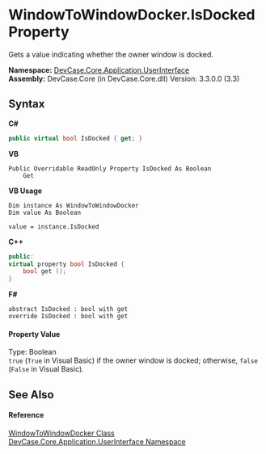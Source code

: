 # WindowToWindowDocker.IsDocked Property 
 

Gets a value indicating whether the owner window is docked.

**Namespace:**&nbsp;<a href="N_DevCase_Core_Application_UserInterface">DevCase.Core.Application.UserInterface</a><br />**Assembly:**&nbsp;DevCase.Core (in DevCase.Core.dll) Version: 3.3.0.0 (3.3)

## Syntax

**C#**<br />
``` C#
public virtual bool IsDocked { get; }
```

**VB**<br />
``` VB
Public Overridable ReadOnly Property IsDocked As Boolean
	Get
```

**VB Usage**<br />
``` VB Usage
Dim instance As WindowToWindowDocker
Dim value As Boolean

value = instance.IsDocked

```

**C++**<br />
``` C++
public:
virtual property bool IsDocked {
	bool get ();
}
```

**F#**<br />
``` F#
abstract IsDocked : bool with get
override IsDocked : bool with get
```


#### Property Value
Type: Boolean<br />`true` (`True` in Visual Basic) if the owner window is docked; otherwise, `false` (`False` in Visual Basic).

## See Also


#### Reference
<a href="T_DevCase_Core_Application_UserInterface_WindowToWindowDocker">WindowToWindowDocker Class</a><br /><a href="N_DevCase_Core_Application_UserInterface">DevCase.Core.Application.UserInterface Namespace</a><br />